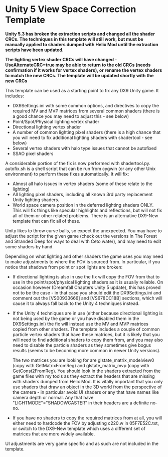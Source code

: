 Unity 5 View Space Correction Template
======================================

**Unity 5.3 has broken the extraction scripts and changed all the shader CRCs.
The techniques in this template will still work, but must be manually applied
to shaders dumped with Helix Mod until the extraction scripts have been updated.**

**The lighting vertex shader CRCs will have changed - UseAlternateCRC=true may be
able to return to the old CRCs (needs confirmation if it works for vertex
shaders), or rename the vertex shaders to match the new CRCs. The template will
be updated shortly with the new CRCs**

This template can be used as a starting point to fix any DX9 Unity game. It
includes:

- DX9Settings.ini with some common options, and directives to copy the required
  MV and MVP matrices from several common shaders (there is a good chance you
  may need to adjust this - see below)
- Point/Spot/Physical lighting vertex shader
- Directional lighting vertex shader
- A number of common lighting pixel shaders (there is a high chance that you
  will need to fix additional lighting shaders with shadertool - see below)
- Several vertex shaders with halo type issues that cannot be autofixed
- SSAO pixel shaders

A considerable portion of the fix is now performed with shadertool.py.
autofix.sh is a shell script that can be run from cygwin (or any other Unix
environment) to perform these fixes automatically. It will fix:

- Almost all halo issues in vertex shaders (some of these relate to the
  lighting)
- All lighting pixel shaders, including all known 3rd party replacement Unity
  lighting shaders.
- World space camera position in the deferred lighting shaders ONLY. This will
  fix things like specular highlights and reflections, but will not fix all of
  them or other related problems. There is an alternative DX9-New template that
  can fix all of these.

Unity likes to throw curve balls, so expect the unexpected. You may have to
adjust the script for the given game (check out the versions in The Forest and
Stranded Deep for ways to deal with Ceto water), and may need to edit some
shaders by hand.

Depending on what lighting and other shaders the game uses you may need to make
adjustments to where the FOV is sourced from. In particular, if you notice that
shadows from point or spot lights are broken:

- If directional lighting is also in use the fix will copy the FOV from that to
  use in the point/spot/physical lighting shaders as it is usually reliable. On
  occasion however (Dreamfall Chapters Unity 5 update), this has proved not to
  be the case - in that case you should edit the DX9Settings.ini and comment
  out the [VS00933666] and [VS678DC18B] sections, which will cause it to always
  fall back to the Unity 4 techniques instead.

- If the Unity 4 techniques are in use (either because directional lighting is
  not being used by the game or you have disabled them in the DX9Settings.ini)
  the fix will instead use the MV and MVP matrices copied from other shaders.
  The template includes a couple of common particle vertex shaders that have
  these matrices, but it is likely that you will need to find additional
  shaders to copy them from, and you may also need to disable the particle
  shaders as they sometimes give bogus results (seems to be becoming more
  common in newer Unity versions).  
    
  The two matrices you are looking for are glstate\_matrix\_modelview0 (copy
  with GetMatrixFromReg) and glstate\_matrix\_mvp (copy with GetConst2FromReg).
  You should look in the shaders extracted from the game files with my tools as
  they extract the headers that are missing with shaders dumped from Helix Mod.
  It is vitally important that you only use shaders that draw an object in the
  3D world from the perspective of the camera - in particular avoid UI shaders
  or any that have names like camera depth or normal. Any that have
  "LIGHTMODE"="SHADOWCASTER" in their headers are a definite no-no.

- If you have no shaders to copy the required matrices from at all, you will
  either need to hardcode the FOV by adjusting c220.w in 05F7E52C.txt, or
  switch to the DX9-New template which uses a different set of matrices that
  are more widely available.

UI adjustments are very game specific and as such are not included in the
template.
